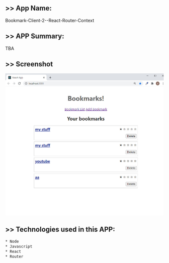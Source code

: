 ## >> App Name:
Bookmark-Client-2--React-Router-Context

## >> APP Summary:
TBA

## >> Screenshot 
![main page](images/main.jpg)

## >> Technologies used in this APP:
```
* Node
* Javascript
* React
* Router
```

